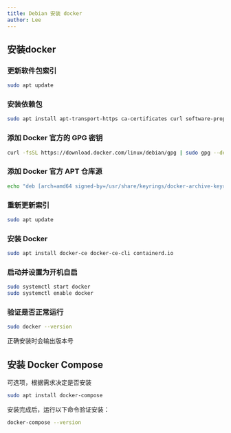 ```yaml
---
title: Debian 安装 docker
author: Lee
---
```


## 安装docker

### 更新软件包索引

```bash
sudo apt update
```

### 安装依赖包

```bash
sudo apt install apt-transport-https ca-certificates curl software-properties-common
```

### 添加 Docker 官方的 GPG 密钥

```bash
curl -fsSL https://download.docker.com/linux/debian/gpg | sudo gpg --dearmor -o /usr/share/keyrings/docker-archive-keyring.gpg
```

### 添加 Docker 官方 APT 仓库源

```bash
echo "deb [arch=amd64 signed-by=/usr/share/keyrings/docker-archive-keyring.gpg] https://download.docker.com/linux/debian $(lsb_release -cs) stable" | sudo tee /etc/apt/sources.list.d/docker.list > /dev/null
```

### 重新更新索引

```bash
sudo apt update
```

### 安装 Docker

```bash
sudo apt install docker-ce docker-ce-cli containerd.io
```

### 启动并设置为开机自启

```bash
sudo systemctl start docker
sudo systemctl enable docker
```

### 验证是否正常运行

```bash
sudo docker --version
```

正确安装时会输出版本号

## 安装 Docker Compose

可选项，根据需求决定是否安装

```bash
sudo apt install docker-compose
```

安装完成后，运行以下命令验证安装：

```bash
docker-compose --version
```
